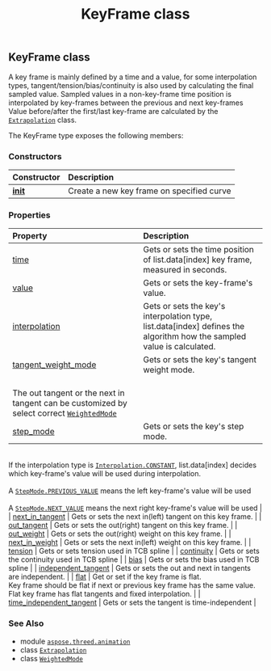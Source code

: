﻿---
title: KeyFrame class
second_title: Aspose.3D for Python via .NET API References
description: 
type: docs
weight: 60
url: /aspose.threed.animation/keyframe/
is_root: false
---

## KeyFrame class

A key frame is mainly defined by a time and a value, for some interpolation types, tangent/tension/bias/continuity is also used by calculating the final sampled value.
Sampled values in a non-key-frame time position is interpolated by key-frames between the previous and next key-frames
Value before/after the first/last key-frame are calculated by the [`Extrapolation`](/3d/python-net/aspose.threed.animation/extrapolation) class.



The KeyFrame type exposes the following members:

### Constructors
| Constructor | Description |
| :- | :- |
| [__init__](/3d/python-net/aspose.threed.animation/keyframe/__init__/#aspose.threed.animation.KeyframeSequence-float) | Create a new key frame on specified curve |


### Properties
| Property | Description |
| :- | :- |
| [time](/3d/python-net/aspose.threed.animation/keyframe/time) | Gets or sets the time position of list.data[index] key frame, measured in seconds. |
| [value](/3d/python-net/aspose.threed.animation/keyframe/value) | Gets or sets the key-frame's value. |
| [interpolation](/3d/python-net/aspose.threed.animation/keyframe/interpolation) | Gets or sets the key's interpolation type, list.data[index] defines the algorithm how the sampled value is calculated. |
| [tangent_weight_mode](/3d/python-net/aspose.threed.animation/keyframe/tangent_weight_mode) | Gets or sets the key's tangent weight mode.<br/>The out tangent or the next in tangent can be customized by select correct [`WeightedMode`](/3d/python-net/aspose.threed.animation/weightedmode) |
| [step_mode](/3d/python-net/aspose.threed.animation/keyframe/step_mode) | Gets or sets the key's step mode.<br/>If the interpolation type is [`Interpolation.CONSTANT`](/3d/python-net/aspose.threed.animation/interpolation#CONSTANT), list.data[index] decides which key-frame's value will be used during interpolation.  <br/>A [`StepMode.PREVIOUS_VALUE`](/3d/python-net/aspose.threed.animation/stepmode#PREVIOUS_VALUE) means the left key-frame's value will be used  <br/>A [`StepMode.NEXT_VALUE`](/3d/python-net/aspose.threed.animation/stepmode#NEXT_VALUE) means the next right key-frame's value will be used |
| [next_in_tangent](/3d/python-net/aspose.threed.animation/keyframe/next_in_tangent) | Gets or sets the next in(left) tangent on this key frame. |
| [out_tangent](/3d/python-net/aspose.threed.animation/keyframe/out_tangent) | Gets or sets the out(right) tangent on this key frame. |
| [out_weight](/3d/python-net/aspose.threed.animation/keyframe/out_weight) | Gets or sets the out(right) weight on this key frame. |
| [next_in_weight](/3d/python-net/aspose.threed.animation/keyframe/next_in_weight) | Gets or sets the next in(left) weight on this key frame. |
| [tension](/3d/python-net/aspose.threed.animation/keyframe/tension) | Gets or sets tension used in TCB spline |
| [continuity](/3d/python-net/aspose.threed.animation/keyframe/continuity) | Gets or sets the continuity used in TCB spline |
| [bias](/3d/python-net/aspose.threed.animation/keyframe/bias) | Gets or sets the bias used in TCB spline |
| [independent_tangent](/3d/python-net/aspose.threed.animation/keyframe/independent_tangent) | Gets or sets the out and next in tangents are independent. |
| [flat](/3d/python-net/aspose.threed.animation/keyframe/flat) | Get or set if the key frame is flat.<br/>Key frame should be flat if next or previous key frame has the same value.<br/>Flat key frame has flat tangents and fixed interpolation. |
| [time_independent_tangent](/3d/python-net/aspose.threed.animation/keyframe/time_independent_tangent) | Gets or sets the tangent is time-independent |



### See Also
* module [`aspose.threed.animation`](..)
* class [`Extrapolation`](/3d/python-net/aspose.threed.animation/extrapolation)
* class [`WeightedMode`](/3d/python-net/aspose.threed.animation/weightedmode)
